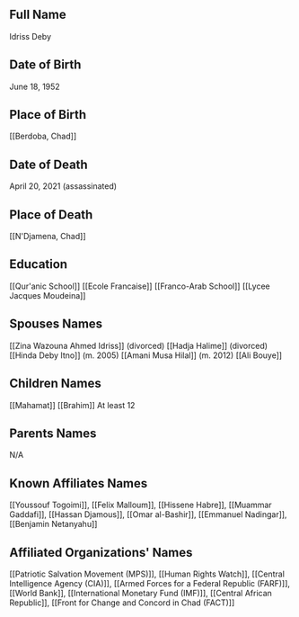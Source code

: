 ## Full Name
Idriss Deby 

## Date of Birth
June 18, 1952

## Place of Birth
[[Berdoba, Chad]]

## Date of Death
April 20, 2021 (assassinated)

## Place of Death
[[N'Djamena, Chad]]

## Education
[[Qur'anic School]]
[[Ecole Francaise]]
[[Franco-Arab School]]
[[Lycee Jacques Moudeina]]

## Spouses Names
[[Zina Wazouna Ahmed Idriss]] (divorced)
[[Hadja Halime]] (divorced)
[[Hinda Deby Itno]] (m. 2005)
[[Amani Musa Hilal]] (m. 2012)
[[Ali Bouye]]

## Children Names
[[Mahamat]]
[[Brahim]]
At least 12

## Parents Names
N/A

## Known Affiliates Names
[[Youssouf Togoimi]], [[Felix Malloum]], [[Hissene Habre]], [[Muammar Gaddafi]], [[Hassan Djamous]], [[Omar al-Bashir]], [[Emmanuel Nadingar]], [[Benjamin Netanyahu]]

## Affiliated Organizations' Names
[[Patriotic Salvation Movement (MPS)]], [[Human Rights Watch]], [[Central Intelligence Agency (CIA)]], [[Armed Forces for a Federal Republic (FARF)]], [[World Bank]], [[International Monetary Fund (IMF)]], [[Central African Republic]], [[Front for Change and Concord in Chad (FACT)]]